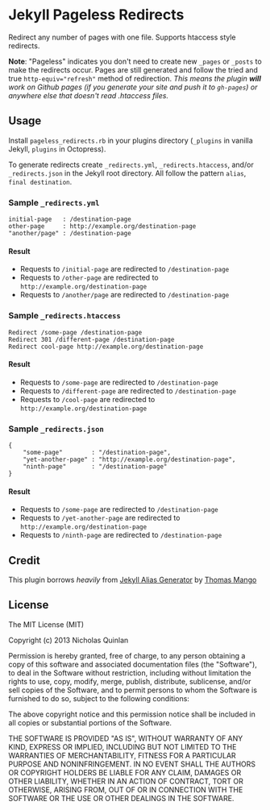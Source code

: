 # Jekyll Pageless Redirects
Redirect any number of pages with one file. Supports htaccess style redirects.

**Note**: "Pageless" indicates you don't need to create new `_pages` or `_posts` to make the redirects occur. Pages are still generated and follow the tried and true `http-equiv="refresh"` method of redirection. _This means the plugin **will** work on Github pages (if you generate your site and push it to `gh-pages`) or anywhere else that doesn't read .htaccess files._

## Usage
Install `pageless_redirects.rb` in your plugins directory (`_plugins` in vanilla Jekyll, `plugins` in Octopress).

To generate redirects create `_redirects.yml`, `_redirects.htaccess`, and/or `_redirects.json` in the Jekyll root directory. All follow the pattern `alias`, `final destination`.

### Sample `_redirects.yml`

	initial-page   : /destination-page
	other-page     : http://example.org/destination-page
	"another/page" : /destination-page

#### Result

* Requests to `/initial-page` are redirected to `/destination-page`
* Requests to `/other-page` are redirected to `http://example.org/destination-page`
* Requests to `/another/page` are redirected to `/destination-page`

### Sample `_redirects.htaccess`

	Redirect /some-page /destination-page
	Redirect 301 /different-page /destination-page
	Redirect cool-page http://example.org/destination-page

#### Result

* Requests to `/some-page` are redirected to `/destination-page`
* Requests to `/different-page` are redirected to `/destination-page`
* Requests to `/cool-page` are redirected to `http://example.org/destination-page`

### Sample `_redirects.json`

	{
		"some-page"        : "/destination-page",
		"yet-another-page" : "http://example.org/destination-page",
		"ninth-page"       : "/destination-page"
	}

#### Result

* Requests to `/some-page` are redirected to `/destination-page`
* Requests to `/yet-another-page` are redirected to `http://example.org/destination-page`
* Requests to `/ninth-page` are redirected to `/destination-page`

## Credit
This plugin borrows _heavily_ from [Jekyll Alias Generator](https://github.com/tsmango/jekyll_alias_generator) by [Thomas Mango](http://thomasmango.com)

## License
The MIT License (MIT)

Copyright (c) 2013 Nicholas Quinlan

Permission is hereby granted, free of charge, to any person obtaining a copy
of this software and associated documentation files (the "Software"), to deal
in the Software without restriction, including without limitation the rights
to use, copy, modify, merge, publish, distribute, sublicense, and/or sell
copies of the Software, and to permit persons to whom the Software is
furnished to do so, subject to the following conditions:

The above copyright notice and this permission notice shall be included in
all copies or substantial portions of the Software.

THE SOFTWARE IS PROVIDED "AS IS", WITHOUT WARRANTY OF ANY KIND, EXPRESS OR
IMPLIED, INCLUDING BUT NOT LIMITED TO THE WARRANTIES OF MERCHANTABILITY,
FITNESS FOR A PARTICULAR PURPOSE AND NONINFRINGEMENT. IN NO EVENT SHALL THE
AUTHORS OR COPYRIGHT HOLDERS BE LIABLE FOR ANY CLAIM, DAMAGES OR OTHER
LIABILITY, WHETHER IN AN ACTION OF CONTRACT, TORT OR OTHERWISE, ARISING FROM,
OUT OF OR IN CONNECTION WITH THE SOFTWARE OR THE USE OR OTHER DEALINGS IN
THE SOFTWARE.
